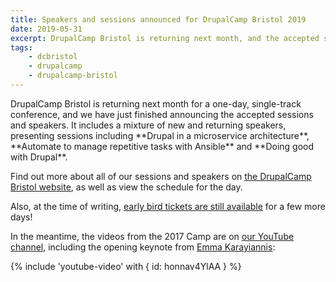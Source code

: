 ```yaml
---
title: Speakers and sessions announced for DrupalCamp Bristol 2019
date: 2019-05-31
excerpt: DrupalCamp Bristol is returning next month, and the accepted speakers and sessions have just been announced.
tags:
    - dcbristol
    - drupalcamp
    - drupalcamp-bristol
---
```


<p class="lead" markdown="1">DrupalCamp Bristol is returning next month for a one-day, single-track conference, and we have just finished announcing the accepted sessions and speakers. It includes a mixture of new and returning speakers, presenting sessions including **Drupal in a microservice architecture**, **Automate to manage repetitive tasks with Ansible** and **Doing good with Drupal**.</p>

Find out more about all of our sessions and speakers on [the DrupalCamp Bristol
website][website], as well as view the schedule for the day.

Also, at the time of writing, [early bird tickets are still available][tickets]
for a few more days!

In the meantime, the videos from the 2017 Camp are on [our YouTube
channel][youtube], including the opening keynote from [Emma Karayiannis][emma]:

{% include 'youtube-video' with { id: honnav4YlAA } %}

[emma]: https://twitter.com/embobmaria
[tickets]: https://2019.drupalcampbristol.co.uk/tickets
[website]: https://2019.drupalcampbristol.co.uk
[youtube]: https://opdavi.es/dcbristol17-videos
